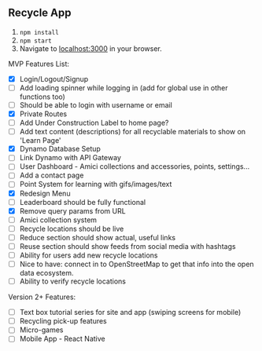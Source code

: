 ## Recycle App

1. `npm install`
1. `npm start`
1. Navigate to [localhost:3000](http://localhost:3000/) in your browser.

MVP Features List:

* [x] Login/Logout/Signup
* [ ] Add loading spinner while logging in (add for global use in other functions too)
* [ ] Should be able to login with username or email
* [x] Private Routes
* [ ] Add Under Construction Label to home page?
* [ ] Add text content (descriptions) for all recyclable materials to show on 'Learn Page'
* [x] Dynamo Database Setup
* [ ] Link Dynamo with API Gateway
* [ ] User Dashboard - Amici collections and accessories, points, settings...
* [ ] Add a contact page
* [ ] Point System for learning with gifs/images/text
* [x] Redesign Menu
* [ ] Leaderboard should be fully functional
* [x] Remove query params from URL
* [ ] Amici collection system
* [ ] Recycle locations should be live
* [ ] Reduce section should show actual, useful links
* [ ] Reuse section should show feeds from social media with hashtags
* [ ] Ability for users add new recycle locations
* [ ] Nice to have: connect in to OpenStreetMap to get that info into the open data ecosystem.
* [ ] Ability to verify recycle locations

Version 2+ Features:

* [ ] Text box tutorial series for site and app (swiping screens for mobile)
* [ ] Recycling pick-up features
* [ ] Micro-games
* [ ] Mobile App - React Native
